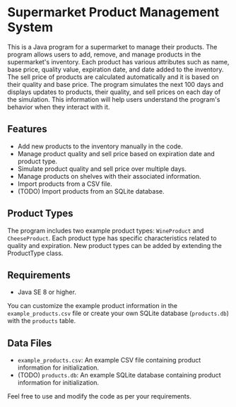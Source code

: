 # Supermarket Product Management System

This is a Java program for a supermarket to manage their products. The program allows users to add, remove, and manage products in the supermarket's inventory. 
Each product has various attributes such as name, base price, quality value, expiration date, and date added to the inventory. 
The sell price of products are calculated automatically and it is based on their quality and base price.
The program simulates the next 100 days and displays updates to products, their quality, and sell prices on each day of the simulation. This information will help users understand the program's behavior when they interact with it.

## Features

- Add new products to the inventory manually in the code.
- Manage product quality and sell price based on expiration date and product type.
- Simulate product quality and sell price over multiple days.
- Manage products on shelves with their associated information.
- Import products from a CSV file.
- (TODO) Import products from an SQLite database.

## Product Types

The program includes two example product types: `WineProduct` and `CheeseProduct`. Each product type has specific characteristics related to quality and expiration.
New product types can be added by extending the ProductType class.

## Requirements

- Java SE 8 or higher.

You can customize the example product information in the `example_products.csv` file or create your own SQLite database (`products.db`) with the `products` table.

## Data Files

- `example_products.csv`: An example CSV file containing product information for initialization.
- (TODO) `products.db`: An example SQLite database containing product information for initialization.

Feel free to use and modify the code as per your requirements.
